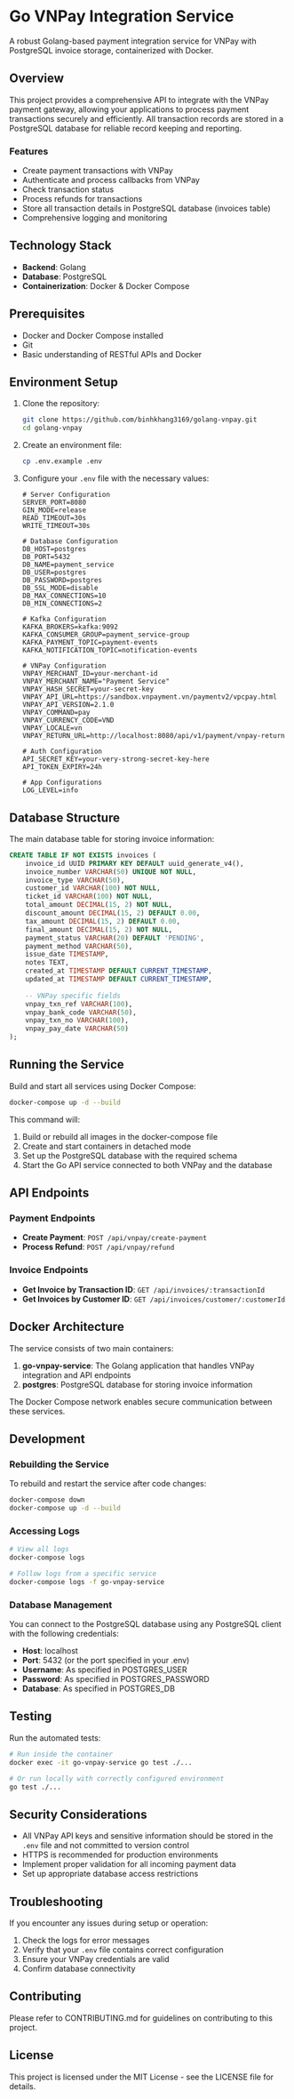 # Go VNPay Integration Service

A robust Golang-based payment integration service for VNPay with PostgreSQL invoice storage, containerized with Docker.

## Overview

This project provides a comprehensive API to integrate with the VNPay payment gateway, allowing your applications to process payment transactions securely and efficiently. All transaction records are stored in a PostgreSQL database for reliable record keeping and reporting.

### Features

- Create payment transactions with VNPay
- Authenticate and process callbacks from VNPay
- Check transaction status
- Process refunds for transactions
- Store all transaction details in PostgreSQL database (invoices table)
- Comprehensive logging and monitoring

## Technology Stack

- **Backend**: Golang
- **Database**: PostgreSQL
- **Containerization**: Docker & Docker Compose

## Prerequisites

- Docker and Docker Compose installed
- Git
- Basic understanding of RESTful APIs and Docker

## Environment Setup

1. Clone the repository:
   ```bash
   git clone https://github.com/binhkhang3169/golang-vnpay.git
   cd golang-vnpay
   ```

2. Create an environment file:
   ```bash
   cp .env.example .env
   ```

3. Configure your `.env` file with the necessary values:
   ```
   # Server Configuration
   SERVER_PORT=8080
   GIN_MODE=release
   READ_TIMEOUT=30s
   WRITE_TIMEOUT=30s

   # Database Configuration
   DB_HOST=postgres
   DB_PORT=5432
   DB_NAME=payment_service
   DB_USER=postgres
   DB_PASSWORD=postgres
   DB_SSL_MODE=disable
   DB_MAX_CONNECTIONS=10
   DB_MIN_CONNECTIONS=2

   # Kafka Configuration
   KAFKA_BROKERS=kafka:9092
   KAFKA_CONSUMER_GROUP=payment_service-group
   KAFKA_PAYMENT_TOPIC=payment-events
   KAFKA_NOTIFICATION_TOPIC=notification-events

   # VNPay Configuration
   VNPAY_MERCHANT_ID=your-merchant-id
   VNPAY_MERCHANT_NAME="Payment Service"
   VNPAY_HASH_SECRET=your-secret-key
   VNPAY_API_URL=https://sandbox.vnpayment.vn/paymentv2/vpcpay.html
   VNPAY_API_VERSION=2.1.0
   VNPAY_COMMAND=pay
   VNPAY_CURRENCY_CODE=VND
   VNPAY_LOCALE=vn
   VNPAY_RETURN_URL=http://localhost:8080/api/v1/payment/vnpay-return

   # Auth Configuration
   API_SECRET_KEY=your-very-strong-secret-key-here
   API_TOKEN_EXPIRY=24h

   # App Configurations
   LOG_LEVEL=info
   ```

## Database Structure

The main database table for storing invoice information:

```sql
CREATE TABLE IF NOT EXISTS invoices (
    invoice_id UUID PRIMARY KEY DEFAULT uuid_generate_v4(),
    invoice_number VARCHAR(50) UNIQUE NOT NULL,
    invoice_type VARCHAR(50),
    customer_id VARCHAR(100) NOT NULL,
    ticket_id VARCHAR(100) NOT NULL,
    total_amount DECIMAL(15, 2) NOT NULL,
    discount_amount DECIMAL(15, 2) DEFAULT 0.00,
    tax_amount DECIMAL(15, 2) DEFAULT 0.00,
    final_amount DECIMAL(15, 2) NOT NULL,
    payment_status VARCHAR(20) DEFAULT 'PENDING',
    payment_method VARCHAR(50),
    issue_date TIMESTAMP,
    notes TEXT,
    created_at TIMESTAMP DEFAULT CURRENT_TIMESTAMP,
    updated_at TIMESTAMP DEFAULT CURRENT_TIMESTAMP,
    
    -- VNPay specific fields
    vnpay_txn_ref VARCHAR(100),
    vnpay_bank_code VARCHAR(50),
    vnpay_txn_no VARCHAR(100),
    vnpay_pay_date VARCHAR(50)
);
```

## Running the Service

Build and start all services using Docker Compose:

```bash
docker-compose up -d --build
```

This command will:
1. Build or rebuild all images in the docker-compose file
2. Create and start containers in detached mode
3. Set up the PostgreSQL database with the required schema
4. Start the Go API service connected to both VNPay and the database

## API Endpoints

### Payment Endpoints

- **Create Payment**: `POST /api/vnpay/create-payment`
- **Process Refund**: `POST /api/vnpay/refund`

### Invoice Endpoints

- **Get Invoice by Transaction ID**: `GET /api/invoices/:transactionId`
- **Get Invoices by Customer ID**: `GET /api/invoices/customer/:customerId`

## Docker Architecture

The service consists of two main containers:

1. **go-vnpay-service**: The Golang application that handles VNPay integration and API endpoints
2. **postgres**: PostgreSQL database for storing invoice information

The Docker Compose network enables secure communication between these services.

## Development

### Rebuilding the Service

To rebuild and restart the service after code changes:

```bash
docker-compose down
docker-compose up -d --build
```

### Accessing Logs

```bash
# View all logs
docker-compose logs

# Follow logs from a specific service
docker-compose logs -f go-vnpay-service
```

### Database Management

You can connect to the PostgreSQL database using any PostgreSQL client with the following credentials:

- **Host**: localhost
- **Port**: 5432 (or the port specified in your .env)
- **Username**: As specified in POSTGRES_USER
- **Password**: As specified in POSTGRES_PASSWORD
- **Database**: As specified in POSTGRES_DB

## Testing

Run the automated tests:

```bash
# Run inside the container
docker exec -it go-vnpay-service go test ./...

# Or run locally with correctly configured environment
go test ./...
```

## Security Considerations

- All VNPay API keys and sensitive information should be stored in the `.env` file and not committed to version control
- HTTPS is recommended for production environments
- Implement proper validation for all incoming payment data
- Set up appropriate database access restrictions

## Troubleshooting

If you encounter any issues during setup or operation:

1. Check the logs for error messages
2. Verify that your `.env` file contains correct configuration
3. Ensure your VNPay credentials are valid
4. Confirm database connectivity

## Contributing

Please refer to CONTRIBUTING.md for guidelines on contributing to this project.

## License

This project is licensed under the MIT License - see the LICENSE file for details.
